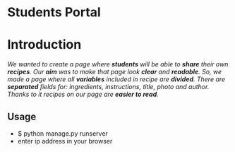 # **Students Portal**

# Introduction
*We wanted to create a page where **students** will be able to **share** their own **recipes**. Our **aim** was to make
that page look **clear** and **readable**.
So, we made a page where all **variables** included in recipe are **divided**. There are **separated** fields for: ingredients,
instructions, title, photo and author. Thanks to it recipes on our page are **easier to read**.*



## Usage

* $ python manage.py runserver
* enter ip address in your browser

